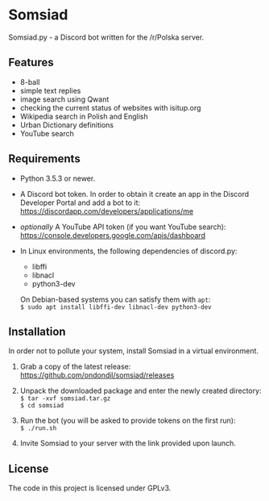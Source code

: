 # Somsiad

Somsiad.py - a Discord bot written for the /r/Polska server.

## Features

* 8-ball
* simple text replies
* image search using Qwant
* checking the current status of websites with isitup.org
* Wikipedia search in Polish and English
* Urban Dictionary definitions
* YouTube search

## Requirements

* Python 3.5.3 or newer.

* A Discord bot token. In order to obtain it create an app in the Discord Developer Portal and add a bot to it:  
  https://discordapp.com/developers/applications/me

* *optionally* A YouTube API token (if you want YouTube search):  
  https://console.developers.google.com/apis/dashboard

* In Linux environments, the following dependencies of discord.py:  

  * libffi
  * libnacl
  * python3-dev

  On Debian-based systems you can satisfy them with `apt`:  
`$ sudo apt install libffi-dev libnacl-dev python3-dev`

## Installation

In order not to pollute your system, install Somsiad in a virtual environment.

1. Grab a copy of the latest release:  
  https://github.com/ondondil/somsiad/releases

2. Unpack the downloaded package and enter the newly created directory:  
  `$ tar -xvf somsiad.tar.gz`  
  `$ cd somsiad`

3. Run the bot (you will be asked to provide tokens on the first run):  
  `$ ./run.sh`

4. Invite Somsiad to your server with the link provided upon launch.

## License

The code in this project is licensed under GPLv3.
